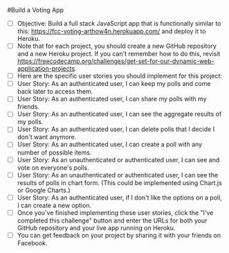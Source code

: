 #Build a Voting App

   - [ ] Objective: Build a full stack JavaScript app that is functionally similar to this: https://fcc-voting-arthow4n.herokuapp.com/ and deploy it to Heroku.
   - [ ] Note that for each project, you should create a new GitHub repository and a new Heroku project. If you can't remember how to do this, revisit https://freecodecamp.org/challenges/get-set-for-our-dynamic-web-application-projects.
   - [ ] Here are the specific user stories you should implement for this project:
   - [ ] User Story: As an authenticated user, I can keep my polls and come back later to access them.
   - [ ] User Story: As an authenticated user, I can share my polls with my friends.
   - [ ] User Story: As an authenticated user, I can see the aggregate results of my polls.
   - [ ] User Story: As an authenticated user, I can delete polls that I decide I don't want anymore.
   - [ ] User Story: As an authenticated user, I can create a poll with any number of possible items.
   - [ ] User Story: As an unauthenticated or authenticated user, I can see and vote on everyone's polls.
   - [ ] User Story: As an unauthenticated or authenticated user, I can see the results of polls in chart form. (This could be implemented using Chart.js or Google Charts.)
   - [ ] User Story: As an authenticated user, if I don't like the options on a poll, I can create a new option.
   - [ ] Once you've finished implementing these user stories, click the "I've completed this challenge" button and enter the URLs for both your GitHub repository and your live app running on Heroku.
   - [ ] You can get feedback on your project by sharing it with your friends on Facebook.
